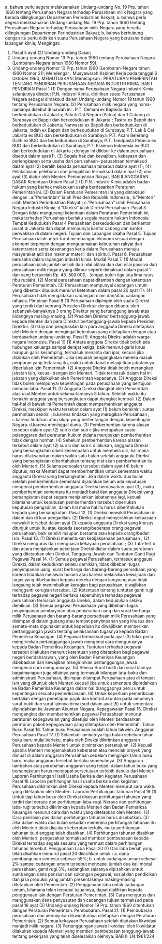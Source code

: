  a. bahwa perlu segera melaksanakan Undang-undang No. 19 Prp. tahun 1960 tentang Perusahaan Negara terhadap Perusahaan milik Negara yang berada dilingkungan Departemen Perindustrian Rakyat; a. bahwa perlu segera melaksanakan Undang-undang No. 19 Prp. tahun 1960 tentang Perusahaan Negara terhadap Perusahaan milik Negara yang berada dilingkungan Departemen Perindustrian Rakyat;
b. bahwa berhubung dengan itu perlu didirikan suatu Perusahaan Negara yang berusaha dalam lapangan kimia;
Mengingat:

1. Pasal 5 ayat (2) Undang-undang Dasar;
2. Undang-undang Nomor 19 Prp. tahun 1960 tentang Perusahaan Negara (Lembaran-Negara tahun 1960 Nomor 59);
3. Undang-undang Nomor 10 Prp. tahun 1960 (Lembaran-Negara tahun 1960 Nomor 31); Mendengar : Musyawarah Kabinet Kerja pada tanggal 6 Oktober 1960;
MEMUTUSKAN:
 Menetapkan : PERATURAN PEMERINTAH TENTANG PENDIRIAN PERUSAHAAN NEGARA INDUSTRI KIMIA. BAB I PENDIRIAN Pasal 1 (1) Dengan nama Perusahaan Negara Industri Kimia, selanjutnya disebut P.N. Industri Kimia, didirikan suatu Perusahaan Negara sebagai dimaksud dalam Undang-undang Nomor 19 tahun 1960 tentang Perusahaan Negara. (2) Perusahaan milik negara yang nama-namanya disebut di bawah ini : P.T. Cemani ex Bapindo dan berkedudukan di Jakarta; Pabrik Cat Negara (Patna) dan 1 Cabang di Surabaya ex Bappit dan berkedudukan di Jakarta ; Tastra ex Bappit dan berkedudukan di Jakarta; Narwasta ex Bappit dan berkedudukan di Jakarta; Indah ex Bappit dan berkedudukan di Surabaya; P.T. Lak & Cat Jakarta ex BUD dan berkedudukan di Surabaya; P.T. Asam Belerang Galih ex BUD dan berkedudukan di Surabaya; P.T. Tandpasta Pebeco ex BUD dan berkedudukan di Surabaya; P.T. Essenco Indonesia ex BUD dan berkedudukan di Jakarta ; dengan ini dilebur ke dalam perusahaan disebut dalam ayat(1). (3) Segala hak dan kewajiban, kekayaan dan perlengkapan serta usaha dari perusahaan- perusahaan termaksud dalam ayat (2) beralih kepada perusahaan tersebut dalam ayat (1);
(4) Pelaksanaan peleburan dan pengalihan termaksud dalam ayat (2) dan ayat (3) diatur oleh Menteri Perindustrian Rakyat. BAB II ANGGARAN DASAR Ketentuan Umum Pasal 2 (1) P.N. Industri Kimia adalah badan hukum yang berhak melakukan usaha berdasarkan Peraturan Pemerintah ini. (2) Dalam Peraturan Pemerintah ini yang dimaksud dengan :
a."Pemerintah" ialah Presiden Republik Indonesia ;
b."Menteri" ialah Menteri Perindustrian Rakyat ;
c."Perusahaan" ialah Perusahaan Negara Industri Kimia;
d."Direksi" ialah Direksi Perusahaan. Pasal 3 Dengan tidak mengurangi ketentuan dalam Peraturan Pemerintah ini, maka terhadap Perusahaan berlaku segala macam hukum Indonesia. Tempat Kedudukan Pasal 4 Perusahaan berkedudukan dan berkantor pusat di Jakarta dan dapat mempunyai kantor cabang dan kantor perwakilan di dalam negeri. Tujuan dan Lapangan Usaha Pasal 5. Tujuan Perusahaan ialah untuk turut membangun ekonomi sesuai dengan ekonomi terpimpin dengan mengutamakan kebutuhan rakyat dan ketentraman serta kesenangan kerja dalam Perusahaan menuju masyarakat adil dan makmur materiil dan spirituil. Pasal 6. Perusahaan berusaha dalam lapangan industri kimia. Modal Pasal 7. (1) Modal perusahaan ialah jumlah selisih dari nilai aktiva dan dan nilai passiva dari perusahaan milik negara yang dilebur seperti dimaksud dalam pasal 1 dan yang berjumlah Rp. 43. 500.000,- (empat puluh tiga juta lima ratus ribu rupiah). (2) Modal perusahaan dapat ditambah dengan ketentuan Peraturan Pemerintah. (3) Perusahaan mempunyai cadangan umum yang dibentuk dipupuk menurut ketentuan dalam pasal 20 ayat (1). (4) Perusahaan tidak mengadakan cadangan diam dan/atau cadangan rahasia. Pimpinan Pasal 8 (1) Perusahaan dipimpin oleh suatu Direksi yang terdiri dari seorang Presiden Direktur dengan dibantu oleh sebanyak-banyaknya 3 orang Direktur yang bertanggung jawab atas bidangnya masing-masing. (2) Presiden Direktur bertanggung-jawab kepada Menteri dan para Direktur bertanggung-jawab kepada Presiden Direktur. (3) Gaji dan penghasilan lain para anggauta Direksi ditetapkan oleh Menteri dengan mengingat ketentuan yang ditetapkan dengan atau berdasarkan undang-undang. Pasal 9. Anggota Direksi adalah warga-negara Indonesia. Pasal 10 (1) Antara anggota Direksi tidak boleh ada hubungan keluarga sampai derajat ketiga, baik menurut garis lurus maupun garis kesamping, termasuk menantu dan ipar, kecuali jika diizinkan oleh Pemerintah. Jika sesudah pengangkatan mereka masuk periparan yang terlarang itu, maka untuk dapat melanjutkan jabatannya diperlukan izin Pemerintah. (2) Anggota Direksi tidak boleh merangkap jabatan lain, kecuali dengan izin Menteri. Tidak termasuk dalam hal ini jabatan yang dipikulkan oleh Pemerintah kepadanya. (3) Anggota Direksi tidak boleh mempunyai kepentingan pada perusahaan yang bertujuan mencari laba. Pasal 11. (1) Anggota Direksi diangkat oleh Pemerintah atas usul Menteri untuk selama-lamanya 5 tahun. Setelah waktu itu berakhir anggota yang bersangkutan dapat diangkat kembali. (2) Dalam hal-hal di bawah ini Pemerintah dapat memperhentikan anggauta Direksi, meskipun waktu tersebut dalam ayat (1) belum berakhir :
a.atas permintaan sendiri ;
b.karena tindakan yang merugikan Perusahaan ;
c.karena tindakan atau sikap yang bertentangan dengan kepentingan Negara. d.karena meninggal dunia. (3) Pemberhentian karena alasan tersebut dalam ayat (2) sub b dan sub c jika merupakan suatu pelanggaran dari peraturan hukum pidana merupakan pemberhentian tidak dengan hormat. (4) Sebelum pemberhentian karena alasan tersebut dalam ayat (2) sub b dan sub c dilakukan, anggauta Direksi yang bersangkutan diberi kesempatan untuk membela diri, hal mana harus dilaksanakan dalam waktu satu bulan setelah anggauta Direksi yang bersangkutan diberitahukan tentang niat akan pemberhentian itu oleh Menteri. (5) Selama persoalan tersebut dalam ayat (4) belum diputus, maka Menteri dapat memberhentikan untuk sementara waktu anggauta Direksi yang bersangkutan. Jika dalam waktu dua bulan setelah pemberhentian sementara dijatuhkan belum ada keputusan mengenai pemberhentian anggauta Direksi berdasarkan ayat (3), maka pemberhentian sementara itu menjadi batal dan anggauta Direksi yang bersangkutan dapat segera menjalankan jabatannya lagi, kecuali bilamana untuk keputusan pemberhentian tersebut diperlukan keputusan pengadilan, dalam hal mana hal itu harus diberitahukan kepada yang bersangkutan. Pasal 12. (1) Direksi mewakili Perusahaan di dalam dan di luar pengadilan. (2) Direksi dapat menyerahkan kekuasaan mewakili tersebut dalam ayat (1) kepada anggauta Direksi yang khusus ditunjuk untuk itu atau kepada seorang/beberapa orang pegawai perusahaan, baik sendiri maupun bersama atau kepada orang/badan lain. Pasal 13. (1) Direksi menentukan kebijaksanaan perusahaan ;
(2) Direksi mengurus dan menguasai kekayaan perusahaan ;
(3) Tata-tertib dan acara menjalankan pekerjaan Direksi diatur dalam suatu peraturan yang ditetapkan oleh Direksi. Tanggung Jawab dan Tuntutan Ganti Rugi Pegawai Pasal 14. (1) Semua pegawai Perusahaan, termasuk anggauta Direksi, dalam kedudukan selaku demikian, tidak dibebani tugas penyimpanan uang, surat berharga dan barang-barang persediaan yang karena tindakan melawan hukum atau karena melalaikan kewajiban dan tugas yang dibebankan kepada mereka dengan langsung atau tidak langsung telah menimbulkan kerugian bagi perusahaan, diwajibkan mengganti kerugian tersebut. (2) Ketentuan tentang tuntutan ganti rugi terhadap pegawai negeri berlaku sepenuhnya terhadap pegawai perusahaan termasuk anggauta Direksi, dalam kedudukan selaku demikian. (3) Semua pegawai Perusahaan yang dibebani tugas penyimpanan pembayaran atau penyerahan uang dan surat berharga milik Perusahaan dan barang-barang persediaan milik Perusahaan yang disimpan di dalam gudang atau tempat penyimpanan yang khusus dan semata-mata digunakan untuk keperluan itu diwajibkan memberikan pertanggungan jawab tentang pelaksanaan tugasnya kepada Badan Pemeriksa Keuangan. (4) Pegawai termaksud pada ayat (3) tidak perlu mengirimkan pertanggungan jawab mengenai cara mengurusnya kepada Badan Pemeriksa Keuangan. Tuntutan terhadap pegawai tersebut dilakukan menurut ketentuan yang ditetapkan bagi pegawai negeri bendaharawan, yang oleh Badan Pemeriksa Keuangan dibebaskan dari kewajiban mengirimkan pertanggungan jawab mengenai cara mengurusnya. (5) Semua Surat bukti dan surat lainnya bagaimanapun juga sifatnya yang termasuk bilangan tata-buku dan administrasi Perusahaan, disimpan ditempat Perusahaan atau di tempat lain yang ditunjuk oleh Menteri kecuali jika untuk sementara dipindahkan ke Badan Pemeriksa Keuangan dalam hal dianggapnya perlu untuk kepentingan sesuatu pemeriksanaan. (6) Untuk keperluan pemeriksaan bertalian dengan penetapan pajak dan kontrol akuntan pada umumnya surat bukti dan surat lainnya dimaksud dalam ayat (5) untuk sementara dipindahkan ke Jawatan Akuntan Negara. Kepegawaian Pasal 15. Direksi mengangkat dan memberhentikan pegawai Perusahaan menurut peraturan kepegawaian yang disetujui oleh Menteri berdasarkan peraturan pokok kepegawaian yang ditetapkan oleh Pemerintah. Tahun Buku Pasal 16. Tahun buku Perusahaan adalah tahun takwim. Anggaran Perusahaan Pasal 17. (1) Selambat-lambatnya tiga bulan sebelum tahun buku baru mulai berlaku, maka oleh Direksi dikirimkan anggaran Perusahaan kepada Menteri untuk dimintakan persetujuan. (2) Kecuali apabila Menteri mengemukakan keberatan atau menolak proyek yang dimuat di dalam anggaran Perusahaan sebelum menginjak tahun buku baru, maka anggaran tersebut berlaku sepenuhnya. (3) Anggaran tambahan atau perubahan anggaran yang terjadi dalam tahun buku yang bersangkutan harus mendapat persetujuan terlebih dahulu dari Menteri. Laporan Perhitungan Hasil Usaha Berkala dan Kegiatan Perusahaan Pasal 18 Laporan perhitungan hasil usaha berkala dan kegiatan Perusahaan dikirimkan oleh Direksi kepada Menteri menurut cara waktu yang ditetapkan oleh Menteri. Laporan Perhitungan Tahunan Pasal 19 (1) Untuk tiap tahun buku oleh Direksi disusun perhitungan tahunan yang terdiri dari neraca dan perhitungan laba-rugi. Neraca dan perhitungan laba-rugi tersebut dikirimkan kepada Menteri dan Badan Pemeriksa Keuangan menurut cara dan waktu yang ditetapkan oleh Menteri. (2) Cara penilaian pos dalam perhitungan tahunan harus disebutkan. (3) Jika dalam waktu dua bulan sesudah menerima perhitungan tahunan itu oleh Menteri tidak diajukan keberatan tertulis, maka perhitungan tahunan itu dianggap telah disahkan. (4) Perhitungan tahunan disahkan oleh Menteri; pengesahan termaksud memberi pembebasan kepada Direksi terhadap segala sesuatu yang termuat dalam perhitungan tahunan tersebut. Penggunaan Laba Pasal 20 (1) Dari laba bersih yang telah disahkan menurut pasal 20 disisihkan untuk :
a. dana pembangunan semesta sebesar 55%;
b. untuk cadangan umum sebesar 2% sampai cadangan umum tersebut mencapai jumlah dua kali modal perusahaan, ganti rugi 3%, sedangkan saisanya dipisahkan untuk sumbangan dana pensiun dan sokongan pegawai, sosial dan pendidikan dan jasa produksi yang jumlah presentasenya masing-masing ditetapkan oleh Pemerintah. (2) Penggunaan laba untuk cadangan umum, bilamana telah tercapai tujuannya, dapat dialihkan kepada penggunaan lain dengan Peraturan Pemerintah. (3) Cara mengurus dan menggunakan dana penyusutan dan cadangan tujuan termaksud pada pasal 18 ayat (2) Undang-undang Nomor 19 Prp. tahun 1960 ditentukan dengan Peraturan Pemerintah. Pembubaran. Pasal 21. (1) Pembubaran perusahaan dan penunjukan likwidaturnya ditetapkan dengan Peraturan Pemerintah. (2) Semua kekayaan Perusahaan setelah diadakan likwidasi menjadi milik negara. (3) Pertanggungan-jawab likwidasi oleh likwidatur dilakukan kepada Menteri yang memberi pembebasan tanggung-jawab tentang pekerjaan yang telah diselesaikan olehnya. BAB III LN 1961/224